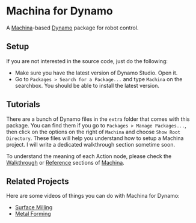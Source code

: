 # Machina for Dynamo

A [Machina](https://github.com/garciadelcastillo/Machina)-based [Dynamo](http://dynamobim.org/) package for robot control. 

## Setup
If you are not interested in the source code, just do the following:
- Make sure you have the latest version of Dynamo Studio. Open it. 
- Go to `Packages > Search for a Package...` and type `Machina` on the searchbox. You should be able to install the latest version.

## Tutorials
There are a bunch of Dynamo files in the `extra` folder that comes with this package. You can find them if you go to `Packages > Manage Packages...`, then click on the options on the right of `Machina` and choose `Show Root Directory`. These files will help you understand how to setup a Machina project. I will write a dedicated walkthrough section sometime soon.

To understand the meaning of each Action node, please check the [Walkthrough](https://github.com/garciadelcastillo/Machina/blob/master/docs/Walkthrough.md) or [Reference](https://github.com/garciadelcastillo/Machina/blob/master/docs/Reference.md) sections of [Machina](https://github.com/garciadelcastillo/Machina).  

## Related Projects

Here are some videos of things you can do with Machina for Dynamo:
- [Surface Milling](https://youtu.be/054s9XlslVs)
- [Metal Forming](https://youtu.be/_6Bbm7Scs4w)
